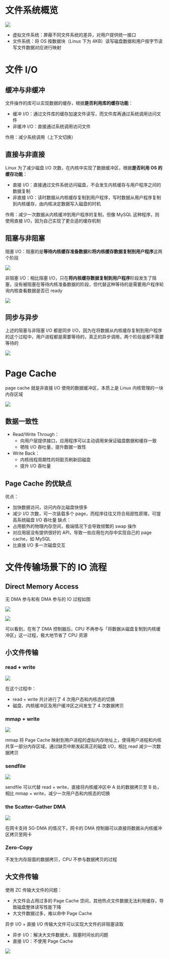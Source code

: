 # 文件系统概览

![](./image/linux%20文件系统.png)

* 虚拟文件系统：屏蔽不同文件系统的差异，对用户提供统一接口
* 文件系统：将 OS 按数据块（Linux 下为 4KB）读写磁盘数据和用户按字节读写文件数据对应进行映射

# 文件 I/O

## 缓冲与非缓冲

文件操作的库可以实现数据的缓存，根据**是否利用库的缓存功能**：

* 缓冲 I/O：通过文件库的缓存加速文件读写，而文件库再通过系统调用访问文件
* 非缓冲 I/O：直接通过系统调用访问文件

作用：减少系统调用（上下文切换）

## 直接与非直接

Linux 为了减少磁盘 I/O 次数，在内核中实现了数据缓冲区，根据**是否利用 OS 的缓存功能**：

* 直接 I/O：直接通过文件系统访问磁盘，不会发生内核缓存与用户程序之间的数据复制
* 非直接 I/O：读时数据从内核缓存复制到用户程序，写时数据从用户程序复制到内核缓存，由内核决定数据写入磁盘的时机

作用：减少一次数据从内核缓冲到用户程序的复制，但像 MySQL 这种程序，则使用直接 I/O，因为自己实现了更合适的缓存机制

## 阻塞与非阻塞

阻塞 I/O：阻塞的是**等待内核缓存准备数据**和**将内核缓存数据复制到用户程序**这两个阶段

![](./image/阻塞%20IO.jpg)

非阻塞 I/O：相比阻塞 I/O，只在**将内核缓存数据复制到用户程序**阶段发生了阻塞，没有被阻塞在等待内核准备数据的阶段，但代替这种等待的是需要用户程序轮询内核查看数据是否已 ready

![](./image/非阻塞%20IO.jpg)

## 同步与异步

上述的阻塞与非阻塞 I/O 都是同步 I/O，因为在将数据从内核缓存复制到用户程序的这个过程中，用户进程都是需要等待的，真正的异步调用，两个阶段是都不需要等待的

![](./image/异步%20IO.jpg)

# Page Cache

page cache 就是非直接 I/O 使用的数据缓冲区，本质上是 Linux 内核管理的一块内存区域

![](./image/linux%20文件系统-page%20cache.png)

## 数据一致性

* Read/Write Through：
	* 向用户层提供接口，应用程序可以主动调用来保证磁盘数据和缓存一致
	* 牺牲 I/O 吞吐量，提升数据一致性
* Write Back：
	* 内核线程周期性的将脏页刷新回磁盘
	* 提升 I/O 吞吐量

## Page Cache 的优缺点

优点：
* 加快数据访问，访问内存比磁盘快很多
* 减少 I/O 次数，可一次装载多个 page，而程序往往又符合局部性原理，可提高系统磁盘 I/O 吞吐量
缺点：
* 占用额外的物理内存空间，极端情况下会导致频繁的 swap 操作
* 对应用层没有提供很好的 API，导致一些应用在内存中实现自己的 page cache，如 MySQL
* 比直接 I/O 多一次磁盘交互

# 文件传输场景下的 IO 流程

## Direct Memory Access

无 DMA 参与和有 DMA 参与的 IO 过程如图

![](./image/io_without%20dma.webp)

![](./image/io_with%20dma.webp)

可以看到，在有了 DMA 控制器后，CPU 不再参与「将数据从磁盘复制到内核缓冲区」这一过程，极大地节省了 CPU 资源

## 小文件传输

### read + write

![](./image/io_file_transfer_read+write.webp)

在这个过程中：
* read + write 共计进行了 4 次用户态和内核态的切换
* 磁盘、内核缓冲区及用户缓冲区之间发生了 4 次数据拷贝

### mmap + write

![](./image/io_file_transfer_mmap+write.webp)

mmap 将 Page Cache 映射到用户进程的虚拟内存地址上，使得用户进程和内核共享一部分内存区域，通过缺页中断发起真正的磁盘 I/O，相比 read 减少一次数据拷贝

### sendfile

![](./image/io_file_transfer_sendfile.webp)

sendfile 可以代替 read + write，直接将内核缓冲区中 A 处的数据拷贝至 B 处，相比 mmap + write，减少一次用户态和内核态的切换

### the Scatter-Gather DMA

![](./image/io_file_transfer_SG-DMA.webp)

在网卡支持 SG-DMA 的情况下，网卡的 DMA 控制器可以直接将数据从内核缓冲区拷贝至网卡

### Zero-Copy

不发生内存层面的数据拷贝，CPU 不参与数据拷贝的过程

## 大文件传输

使用 ZC 传输大文件的问题：

* 大文件会占用过多的 Page Cache 空间，其他热点文件数据无法利用缓存，导致磁盘整体读写性能下降
* 大文件数据过多，难以命中 Page Cache

异步 I/O + 直接 I/O 传输大文件可以实现大文件的非阻塞读取
* 异步 I/O：解决大文件数据大、阻塞时间长的问题
* 直接 I/O：不使用 Page Cache

![](./image/io_big_file_transfer.webp)